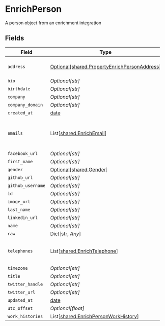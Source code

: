 # EnrichPerson

A person object from an enrichment integration


## Fields

| Field                                                                                              | Type                                                                                               | Required                                                                                           | Description                                                                                        |
| -------------------------------------------------------------------------------------------------- | -------------------------------------------------------------------------------------------------- | -------------------------------------------------------------------------------------------------- | -------------------------------------------------------------------------------------------------- |
| `address`                                                                                          | [Optional[shared.PropertyEnrichPersonAddress]](../../models/shared/propertyenrichpersonaddress.md) | :heavy_minus_sign:                                                                                 | The address of the person                                                                          |
| `bio`                                                                                              | *Optional[str]*                                                                                    | :heavy_minus_sign:                                                                                 | N/A                                                                                                |
| `birthdate`                                                                                        | *Optional[str]*                                                                                    | :heavy_minus_sign:                                                                                 | N/A                                                                                                |
| `company`                                                                                          | *Optional[str]*                                                                                    | :heavy_minus_sign:                                                                                 | N/A                                                                                                |
| `company_domain`                                                                                   | *Optional[str]*                                                                                    | :heavy_minus_sign:                                                                                 | N/A                                                                                                |
| `created_at`                                                                                       | [date](https://docs.python.org/3/library/datetime.html#date-objects)                               | :heavy_minus_sign:                                                                                 | N/A                                                                                                |
| `emails`                                                                                           | List[[shared.EnrichEmail](../../models/shared/enrichemail.md)]                                     | :heavy_minus_sign:                                                                                 | An array of email addresses for this person                                                        |
| `facebook_url`                                                                                     | *Optional[str]*                                                                                    | :heavy_minus_sign:                                                                                 | N/A                                                                                                |
| `first_name`                                                                                       | *Optional[str]*                                                                                    | :heavy_minus_sign:                                                                                 | N/A                                                                                                |
| `gender`                                                                                           | [Optional[shared.Gender]](../../models/shared/gender.md)                                           | :heavy_minus_sign:                                                                                 | N/A                                                                                                |
| `github_url`                                                                                       | *Optional[str]*                                                                                    | :heavy_minus_sign:                                                                                 | N/A                                                                                                |
| `github_username`                                                                                  | *Optional[str]*                                                                                    | :heavy_minus_sign:                                                                                 | N/A                                                                                                |
| `id`                                                                                               | *Optional[str]*                                                                                    | :heavy_minus_sign:                                                                                 | N/A                                                                                                |
| `image_url`                                                                                        | *Optional[str]*                                                                                    | :heavy_minus_sign:                                                                                 | N/A                                                                                                |
| `last_name`                                                                                        | *Optional[str]*                                                                                    | :heavy_minus_sign:                                                                                 | N/A                                                                                                |
| `linkedin_url`                                                                                     | *Optional[str]*                                                                                    | :heavy_minus_sign:                                                                                 | N/A                                                                                                |
| `name`                                                                                             | *Optional[str]*                                                                                    | :heavy_minus_sign:                                                                                 | N/A                                                                                                |
| `raw`                                                                                              | Dict[str, *Any*]                                                                                   | :heavy_minus_sign:                                                                                 | N/A                                                                                                |
| `telephones`                                                                                       | List[[shared.EnrichTelephone](../../models/shared/enrichtelephone.md)]                             | :heavy_minus_sign:                                                                                 | An array of telephones for this person                                                             |
| `timezone`                                                                                         | *Optional[str]*                                                                                    | :heavy_minus_sign:                                                                                 | N/A                                                                                                |
| `title`                                                                                            | *Optional[str]*                                                                                    | :heavy_minus_sign:                                                                                 | N/A                                                                                                |
| `twitter_handle`                                                                                   | *Optional[str]*                                                                                    | :heavy_minus_sign:                                                                                 | N/A                                                                                                |
| `twitter_url`                                                                                      | *Optional[str]*                                                                                    | :heavy_minus_sign:                                                                                 | N/A                                                                                                |
| `updated_at`                                                                                       | [date](https://docs.python.org/3/library/datetime.html#date-objects)                               | :heavy_minus_sign:                                                                                 | N/A                                                                                                |
| `utc_offset`                                                                                       | *Optional[float]*                                                                                  | :heavy_minus_sign:                                                                                 | N/A                                                                                                |
| `work_histories`                                                                                   | List[[shared.EnrichPersonWorkHistory](../../models/shared/enrichpersonworkhistory.md)]             | :heavy_minus_sign:                                                                                 | N/A                                                                                                |